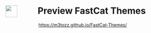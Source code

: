 # <img src="https://github.com/user-attachments/assets/4c636831-38fd-43b8-9ab7-d154574145d9" hspace="10" width="37"  align="left"/><p><center>Preview FastCat Themes</center>

<p align="center"><a href="https://m3tozz.github.io/FastCat-Themes/">https://m3tozz.github.io/FastCat-Themes/</a></p>
